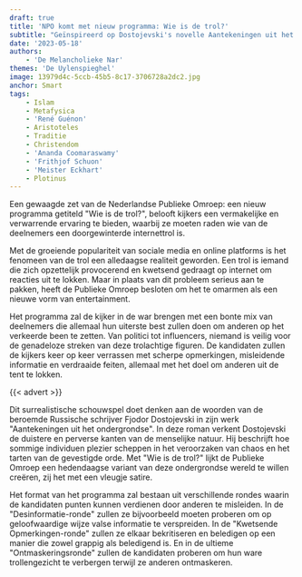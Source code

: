 ```yaml
---
draft: true
title: 'NPO komt met nieuw programma: Wie is de trol?'
subtitle: "Geïnspireerd op Dostojevski's novelle Aantekeningen uit het ondergrondse"
date: '2023-05-18'
authors:
    - 'De Melancholieke Nar'
themes: 'De Uylenspieghel'
image: 13979d4c-5ccb-45b5-8c17-3706728a2dc2.jpg
anchor: Smart
tags:
    - Islam
    - Metafysica
    - 'René Guénon'
    - Aristoteles
    - Traditie
    - Christendom
    - 'Ananda Coomaraswamy'
    - 'Frithjof Schuon'
    - 'Meister Eckhart'
    - Plotinus
---
```


Een gewaagde zet van de Nederlandse Publieke Omroep: een nieuw programma getiteld "Wie is de trol?", belooft kijkers een vermakelijke en verwarrende ervaring te bieden, waarbij ze moeten raden wie van de deelnemers een doorgewinterde internettrol is.

Met de groeiende populariteit van sociale media en online platforms is het fenomeen van de trol een alledaagse realiteit geworden. Een trol is iemand die zich opzettelijk provocerend en kwetsend gedraagt op internet om reacties uit te lokken. Maar in plaats van dit probleem serieus aan te pakken, heeft de Publieke Omroep besloten om het te omarmen als een nieuwe vorm van entertainment.

Het programma zal de kijker in de war brengen met een bonte mix van deelnemers die allemaal hun uiterste best zullen doen om anderen op het verkeerde been te zetten. Van politici tot influencers, niemand is veilig voor de genadeloze streken van deze trolachtige figuren. De kandidaten zullen de kijkers keer op keer verrassen met scherpe opmerkingen, misleidende informatie en verdraaide feiten, allemaal met het doel om anderen uit de tent te lokken.

{{< advert >}}

Dit surrealistische schouwspel doet denken aan de woorden van de beroemde Russische schrijver Fjodor Dostojevski in zijn werk "Aantekeningen uit het ondergrondse". In deze roman verkent Dostojevski de duistere en perverse kanten van de menselijke natuur. Hij beschrijft hoe sommige individuen plezier scheppen in het veroorzaken van chaos en het tarten van de gevestigde orde. Met "Wie is de trol?" lijkt de Publieke Omroep een hedendaagse variant van deze ondergrondse wereld te willen creëren, zij het met een vleugje satire.

Het format van het programma zal bestaan uit verschillende rondes waarin de kandidaten punten kunnen verdienen door anderen te misleiden. In de "Desinformatie-ronde" zullen ze bijvoorbeeld moeten proberen om op geloofwaardige wijze valse informatie te verspreiden. In de "Kwetsende Opmerkingen-ronde" zullen ze elkaar bekritiseren en beledigen op een manier die zowel grappig als beledigend is. En in de ultieme "Ontmaskeringsronde" zullen de kandidaten proberen om hun ware trollengezicht te verbergen terwijl ze anderen ontmaskeren.
